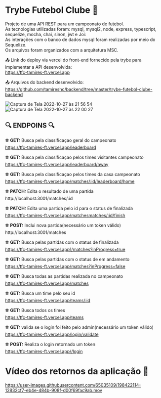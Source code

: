 


# Trybe Futebol Clube :bookmark:

Projeto de uma API REST para um campeonato de futebol. <br>
  As tecnologias utilizadas foram:  mysql, mysql2, node, express, typescript, sequelize, mocha, chai, sinon, jwt e Joi:<br>
  As interações com o banco de dados mysql foram realizadas por meio do Sequelize.<br>
  Os arquivos foram organizados com a arquitetura MSC.<br>

:outbox_tray: Link do deploy via vercel do front-end fornecido pela trybe para implementar a API desenvolvida:<br>
https://tfc-tamires-ft.vercel.app<br>

:outbox_tray: Arquivos do backend desenvolvido: <br>
https://github.com/tamireshc/backend/tree/master/trybe-futebol-clube-backend<br>

![Captura de Tela 2022-10-27 às 21 56 54](https://user-images.githubusercontent.com/65035109/198425654-97dec868-ad3e-49fd-b33a-23fcbf0862ce.png)
![Captura de Tela 2022-10-27 às 22 00 27](https://user-images.githubusercontent.com/65035109/198427066-b1f11c05-463a-4eb1-8032-f1885534b15e.png)

## :mag:  ENDPOINS  :mag:<br>


:soccer: **GET:** Busca pela classificaçao geral do campeonato<br>
https://tfc-tamires-ft.vercel.app/leaderboard<br>

:soccer: **GET:** Busca pela classificaçao pelos times visitantes campeonato<br>
https://tfc-tamires-ft.vercel.app/leaderboard/away<br>

:soccer: **GET:** Busca pela classificaçao pelos times da casa campeonato<br>
https://tfc-tamires-ft.vercel.app/matches/:id/leaderboard/home<br>

:soccer: **PATCH:** Edita o resultado de uma partida<br>
http://localhost:3001/matches/:id<br>

:soccer: **PATCH:** Edita uma partida pelo id para o status de finalizada<br>
https://tfc-tamires-ft.vercel.app/matchesmatches/:id/finish<br>

:soccer: **POST:** Inclui nova partida(necessário um token válido)<br>
http://localhost:3001/matches<br>

:soccer: **GET:** Busca pelas partidas com o status de finalizada<br>
https://tfc-tamires-ft.vercel.app1/matches?inProgress=true<br>

:soccer: **GET:** Busca pelas partidas com o status de em andamento<br>
https://tfc-tamires-ft.vercel.app/matches?inProgress=false<br>

:soccer: **GET:** Busca todas as partidas realizada no campeonato<br>
https://tfc-tamires-ft.vercel.app/matches<br>

:soccer: **GET:** Busca um time pelo seu id<br>
https://tfc-tamires-ft.vercel.app/teams/:id<br>

:soccer: **GET:** Busca todos os times<br>
https://tfc-tamires-ft.vercel.app/teams<br>

:soccer: **GET:** valida se o login foi feito pelo admin(necessário um token válido)<br>
https://tfc-tamires-ft.vercel.app/login/validate<br>

:soccer: **POST:** Realiza o login retornado um token<br>
https://tfc-tamires-ft.vercel.app//login<br>

# Vídeo dos retornos da aplicação :dart:

https://user-images.githubusercontent.com/65035109/198422114-12832cf7-eb4e-484b-908f-d00f69fac9ab.mov

